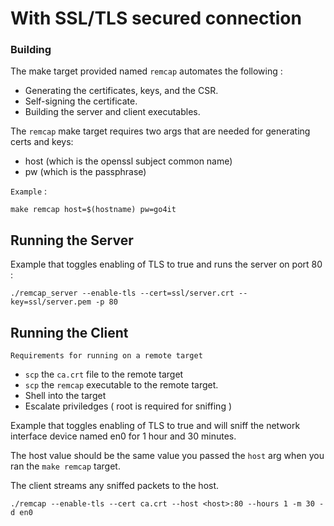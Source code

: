 # With SSL/TLS secured connection

### Building

The make target provided named `remcap` automates the following :

- Generating the certificates, keys, and the CSR.
- Self-signing the certificate.
- Building the server and client executables.

The `remcap` make target requires two args that are needed for generating certs and keys:

- host (which is the openssl subject common name)
- pw (which is the passphrase)

``Example`` :

    make remcap host=$(hostname) pw=go4it

## Running the Server

Example that toggles enabling of TLS to true and runs the server on port 80 :

    ./remcap_server --enable-tls --cert=ssl/server.crt --key=ssl/server.pem -p 80


## Running the Client

`Requirements for running on a remote target`

- `scp` the `ca.crt` file to the remote target
- `scp` the `remcap` executable to the remote target.
- Shell into the target
- Escalate priviledges ( root is required for sniffing )

Example that toggles enabling of TLS to true and will sniff the network interface device named en0 for 1 hour and 30 minutes. 

The host value should be the same value you passed the `host` arg when you ran the `make remcap` target.

The client streams any sniffed packets to the host.

    ./remcap --enable-tls --cert ca.crt --host <host>:80 --hours 1 -m 30 -d en0
